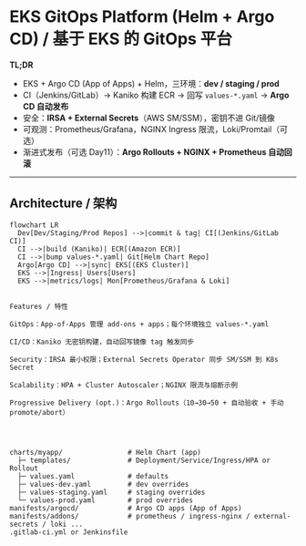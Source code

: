# EKS GitOps Platform (Helm + Argo CD) / 基于 EKS 的 GitOps 平台

**TL;DR**
- EKS + Argo CD (App of Apps) + Helm，三环境：**dev / staging / prod**
- CI（Jenkins/GitLab）→ Kaniko 构建 ECR → 回写 `values-*.yaml` → **Argo CD 自动发布**
- 安全：**IRSA + External Secrets**（AWS SM/SSM），密钥不进 Git/镜像
- 可观测：Prometheus/Grafana，NGINX Ingress 限流，Loki/Promtail（可选）
- 渐进式发布（可选 Day11）：**Argo Rollouts + NGINX + Prometheus 自动回滚**

---

## Architecture / 架构
```mermaid
flowchart LR
  Dev[Dev/Staging/Prod Repos] -->|commit & tag| CI[(Jenkins/GitLab CI)]
  CI -->|build (Kaniko)| ECR[(Amazon ECR)]
  CI -->|bump values-*.yaml| Git[Helm Chart Repo]
  Argo[Argo CD] -->|sync| EKS[(EKS Cluster)]
  EKS -->|Ingress| Users[Users]
  EKS -->|metrics/logs| Mon[Prometheus/Grafana & Loki]
  

Features / 特性

GitOps：App-of-Apps 管理 add-ons + apps；每个环境独立 values-*.yaml

CI/CD：Kaniko 无密钥构建，自动回写镜像 tag 触发同步

Security：IRSA 最小权限；External Secrets Operator 同步 SM/SSM 到 K8s Secret

Scalability：HPA + Cluster Autoscaler；NGINX 限流与熔断示例

Progressive Delivery (opt.)：Argo Rollouts（10→30→50 + 自动验收 + 手动 promote/abort）




charts/myapp/                # Helm Chart (app)
  ├─ templates/              # Deployment/Service/Ingress/HPA or Rollout
  ├─ values.yaml             # defaults
  ├─ values-dev.yaml         # dev overrides
  ├─ values-staging.yaml     # staging overrides
  └─ values-prod.yaml        # prod overrides
manifests/argocd/            # Argo CD apps (App of Apps)
manifests/addons/            # prometheus / ingress-nginx / external-secrets / loki ...
.gitlab-ci.yml or Jenkinsfile
